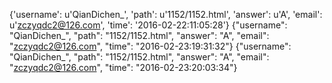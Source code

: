 {'username': u'QianDichen_', 'path': u'1152/1152.html', 'answer': u'A', 'email': u'zczyqdc2@126.com', 'time': '2016-02-22:11:05:28'}
{"username": "QianDichen_", "path": "1152/1152.html", "answer": "A", "email": "zczyqdc2@126.com", "time": "2016-02-23:19:31:32"}
{"username": "QianDichen_", "path": "1152/1152.html", "answer": "A", "email": "zczyqdc2@126.com", "time": "2016-02-23:20:03:34"}
